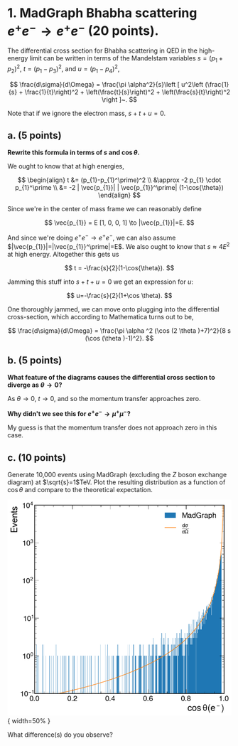 # 1. MadGraph Bhabha scattering $e^+e^- \to e^+e^-$ (20 points).
The differential cross section for Bhabha scattering in QED in the high-energy limit can be written in terms of the Mandelstam variables $s = (p_1 + p_2)^2$, $t = (p_1-p_3)^2$, and $u = (p_1-p_4)^2$,

$$
\frac{d\sigma}{d\Omega} = \frac{\pi \alpha^2}{s}\left [ u^2\left (\frac{1}{s} + \frac{1}{t}\right)^2 +  \left(\frac{t}{s}\right)^2 +  \left(\frac{s}{t}\right)^2 \right ]~.
$$

Note that if we ignore the electron mass, $s + t + u = 0$. 

## a. (5 points) 
**Rewrite this formula in terms of $s$ and $\cos\theta$.**

We ought to know that at high energies, 

$$
\begin{align}
t &= (p_{1}-p_{1}^\prime)^2 \\
&\approx -2 p_{1} \cdot p_{1}^\prime \\
&= -2 | \vec{p_{1}}| | \vec{p_{1}}^\prime| (1-\cos{\theta})
\end{align}
$$

Since we're in the center of mass frame we can reasonably define

$$
\vec{p_{1}} = E [1, 0, 0, 1] \to |\vec{p_{1}}|=E.
$$

And since we're doing $e^+e^- \to e^+e^-$, we can also assume $|\vec{p_{1}}|=|\vec{p_{1}}^\prime|=E$. We also ought to know that $s\approx4E^2$ at high energy. Altogether this gets us

$$
t = -\frac{s}{2}(1-\cos{\theta}).
$$

Jamming this stuff into $s+t+u=0$ we get an expression for $u$:

$$
u=-\frac{s}{2}(1+\cos \theta).
$$

One thoroughly jammed, we can move onto plugging into the differential cross-section, which according to Mathematica turns out to be,

$$
\frac{d\sigma}{d\Omega} = \frac{\pi  \alpha ^2 (\cos (2 \theta )+7)^2}{8 s (\cos (\theta )-1)^2}.
$$


## b. (5 points) 
**What feature of the diagrams causes the differential cross section to diverge as $\theta\to 0$?** 

As $\theta \to 0$, $t \to 0$, and so the momentum transfer approaches zero.

**Why didn't we see this for $e^+e^-\to \mu^+\mu^-$?**

My guess is that the momentum transfer does not approach zero in this case.

## c. (10 points) 

Generate 10,000 events using MadGraph (excluding the $Z$ boson exchange diagram) at $\sqrt{s}=1$TeV. 
Plot the resulting distribution as a function of $\cos\theta$ and compare to the theoretical expectation.

![](img/eeee_scattering.png){ width=50% }


What difference(s) do you observe?